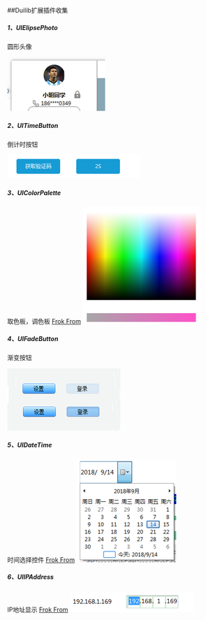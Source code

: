 
##Duilib扩展插件收集

##### 1、UIElipsePhoto
圆形头像

![UIElipsePhoto](./UIElipsePhoto/snatshot.png)


##### 2、UITimeButton
倒计时按钮

![UITimeButton](./UITimeButton/snatshot.png)


##### 3、UIColorPalette
取色板，调色板
[Frok From](https://github.com/xiaonaiquan/duilib_xiaonaiquan/blob/master/Control/UIColorPalette.cpp)
![UIColorPalette](./UIColorPalette/snatshot.png)


##### 4、UIFadeButton
渐变按钮

![UIFadeButton](./UIFadeButton/snatshot.png)


##### 5、UIDateTime
时间选择控件
[Frok From](https://github.com/xiaonaiquan/duilib_xiaonaiquan/blob/master/Control/UIDateTime.cpp)
![UIDateTime](./UIDateTime/snatshot.png)

##### 6、UIIPAddress
IP地址显示
[Frok From](https://github.com/xiaonaiquan/duilib_xiaonaiquan/blob/master/Control/UIIPAddress.cpp)
![UIIPAddress](./UIIPAddress/snatshot.png)


